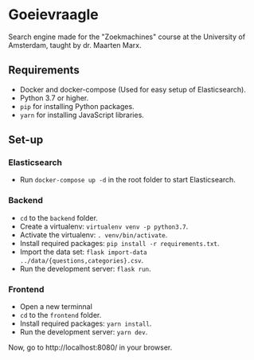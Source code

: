 # Goeievraagle
Search engine made for the "Zoekmachines" course at the University of Amsterdam,
taught by dr. Maarten Marx.

## Requirements

- Docker and docker-compose (Used for easy setup of Elasticsearch).
- Python 3.7 or higher.
- `pip` for installing Python packages.
- `yarn` for installing JavaScript libraries.

## Set-up

### Elasticsearch
- Run `docker-compose up -d` in the root folder to start Elasticsearch.

### Backend
- `cd` to the `backend` folder.
- Create a virtualenv: `virtualenv venv -p python3.7`.
- Activate the virtualenv: `. venv/bin/activate`.
- Install required packages: `pip install -r requirements.txt`.
- Import the data set: `flask import-data ../data/{questions,categories}.csv`.
- Run the development server: `flask run`.

### Frontend
- Open a new terminnal
- `cd` to the `frontend` folder.
- Install required packages: `yarn install`.
- Run the development server: `yarn dev`.

Now, go to http://localhost:8080/ in your browser.
